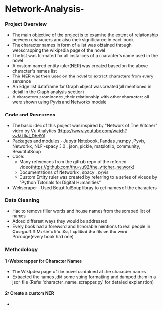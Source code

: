 # Network-Analysis-
### Project Overview 
* The main objective of the project is to examine the extent of relationship between characters and also their significance in each book
* The character names in form of a list was obtained through webscrapping the wikipedia page of the novel
* The list was formated for all instances of a character's name used in the novel
* A custom named entity ruler(NER) was created based on the above character's names list
* This NER was then used on the novel to extract characters from every sentence
* An Edge list dataframe for Graph object was created(all mentioned in detail in the Graph analysis section)
* A characters prominence ,their relationship with other characters all were shown using Pyvis and Networkx module

### Code and Resources 
* The basic idea of this project was inspired by "Network of The Witcher" video by Vu Analytics (https://www.youtube.com/watch?v=fAHkJ_Dhr50)
* Packages and modules - Jupytr Notebook, Pandas ,numpy ,Pyvis, Networkx, NLP -spacy 3.0 , json, pickle, matplotlib, community, BeautifulSoup 
* Code:
  * Many references from the github repo of the referred video(https://github.com/thu-vu92/the_witcher_network)
  * Documentations of Networkx , spacy , pyvis 
  * Custom Entity ruler was created by referring to a series of videos by "Python Tutorials for Digital Humanities"
* Webscraper - Used BeautifulSoup libray to get names of the characters

### Data Cleaning 
* Had to remove filler words and house names from the scraped list of names
* Added different ways they would be addressed 
* Every book had a foreword and honorable mentions to real people in George.R.R.Martin's life. So, I splitted the file on the word Prolouge(every book had one)

### Methodology 
#### 1 :Webscrapper for Character Names 
* The Wikipdea page of the novel contained all the character names
* Extracted the names ,did some string formatting and dumped them in a json file (Refer 'character_name_scrapper.py' for detailed explanation)

#### 2: Create a custom NER 
* 
 

